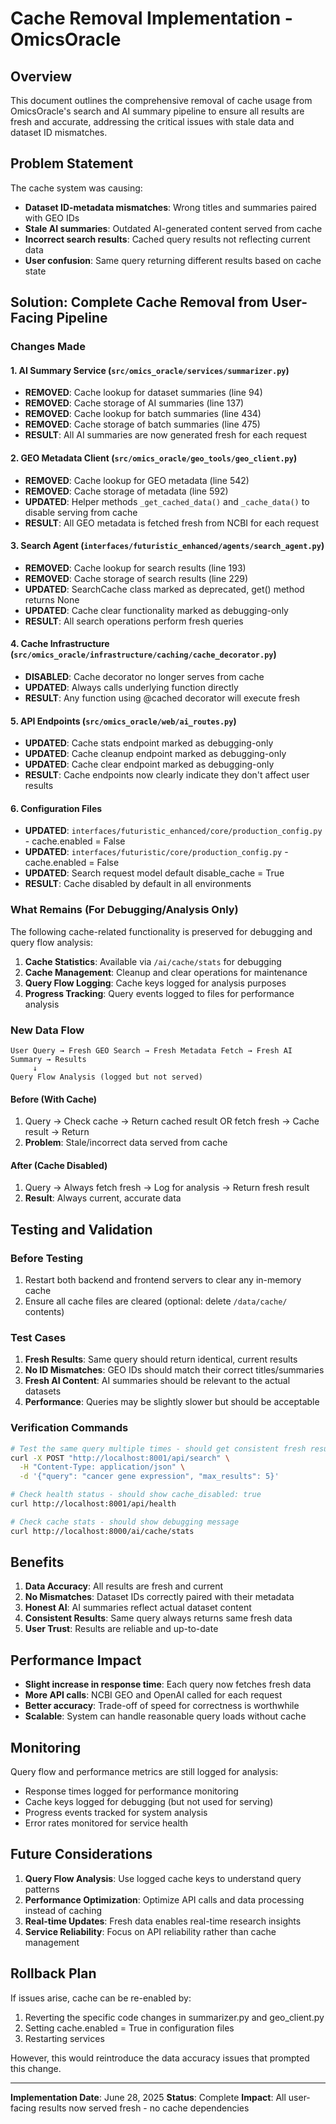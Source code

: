 # Cache Removal Implementation - OmicsOracle

## Overview

This document outlines the comprehensive removal of cache usage from OmicsOracle's search and AI summary pipeline to ensure all results are fresh and accurate, addressing the critical issues with stale data and dataset ID mismatches.

## Problem Statement

The cache system was causing:
- **Dataset ID-metadata mismatches**: Wrong titles and summaries paired with GEO IDs
- **Stale AI summaries**: Outdated AI-generated content served from cache
- **Incorrect search results**: Cached query results not reflecting current data
- **User confusion**: Same query returning different results based on cache state

## Solution: Complete Cache Removal from User-Facing Pipeline

### Changes Made

#### 1. AI Summary Service (`src/omics_oracle/services/summarizer.py`)
- **REMOVED**: Cache lookup for dataset summaries (line 94)
- **REMOVED**: Cache storage of AI summaries (line 137)
- **REMOVED**: Cache lookup for batch summaries (line 434)
- **REMOVED**: Cache storage of batch summaries (line 475)
- **RESULT**: All AI summaries are now generated fresh for each request

#### 2. GEO Metadata Client (`src/omics_oracle/geo_tools/geo_client.py`)
- **REMOVED**: Cache lookup for GEO metadata (line 542)
- **REMOVED**: Cache storage of metadata (line 592)
- **UPDATED**: Helper methods `_get_cached_data()` and `_cache_data()` to disable serving from cache
- **RESULT**: All GEO metadata is fetched fresh from NCBI for each request

#### 3. Search Agent (`interfaces/futuristic_enhanced/agents/search_agent.py`)
- **REMOVED**: Cache lookup for search results (line 193)
- **REMOVED**: Cache storage of search results (line 229)
- **UPDATED**: SearchCache class marked as deprecated, get() method returns None
- **UPDATED**: Cache clear functionality marked as debugging-only
- **RESULT**: All search operations perform fresh queries

#### 4. Cache Infrastructure (`src/omics_oracle/infrastructure/caching/cache_decorator.py`)
- **DISABLED**: Cache decorator no longer serves from cache
- **UPDATED**: Always calls underlying function directly
- **RESULT**: Any function using @cached decorator will execute fresh

#### 5. API Endpoints (`src/omics_oracle/web/ai_routes.py`)
- **UPDATED**: Cache stats endpoint marked as debugging-only
- **UPDATED**: Cache cleanup endpoint marked as debugging-only
- **UPDATED**: Cache clear endpoint marked as debugging-only
- **RESULT**: Cache endpoints now clearly indicate they don't affect user results

#### 6. Configuration Files
- **UPDATED**: `interfaces/futuristic_enhanced/core/production_config.py` - cache.enabled = False
- **UPDATED**: `interfaces/futuristic/core/production_config.py` - cache.enabled = False
- **UPDATED**: Search request model default disable_cache = True
- **RESULT**: Cache disabled by default in all environments

### What Remains (For Debugging/Analysis Only)

The following cache-related functionality is preserved for debugging and query flow analysis:

1. **Cache Statistics**: Available via `/ai/cache/stats` for debugging
2. **Cache Management**: Cleanup and clear operations for maintenance
3. **Query Flow Logging**: Cache keys logged for analysis purposes
4. **Progress Tracking**: Query events logged to files for performance analysis

### New Data Flow

```
User Query → Fresh GEO Search → Fresh Metadata Fetch → Fresh AI Summary → Results
     ↓
Query Flow Analysis (logged but not served)
```

#### Before (With Cache)
1. Query → Check cache → Return cached result OR fetch fresh → Cache result → Return
2. **Problem**: Stale/incorrect data served from cache

#### After (Cache Disabled)
1. Query → Always fetch fresh → Log for analysis → Return fresh result
2. **Result**: Always current, accurate data

## Testing and Validation

### Before Testing
1. Restart both backend and frontend servers to clear any in-memory cache
2. Ensure all cache files are cleared (optional: delete `/data/cache/` contents)

### Test Cases
1. **Fresh Results**: Same query should return identical, current results
2. **No ID Mismatches**: GEO IDs should match their correct titles/summaries
3. **Fresh AI Content**: AI summaries should be relevant to the actual datasets
4. **Performance**: Queries may be slightly slower but should be acceptable

### Verification Commands
```bash
# Test the same query multiple times - should get consistent fresh results
curl -X POST "http://localhost:8001/api/search" \
  -H "Content-Type: application/json" \
  -d '{"query": "cancer gene expression", "max_results": 5}'

# Check health status - should show cache_disabled: true
curl http://localhost:8001/api/health

# Check cache stats - should show debugging message
curl http://localhost:8000/ai/cache/stats
```

## Benefits

1. **Data Accuracy**: All results are fresh and current
2. **No Mismatches**: Dataset IDs correctly paired with their metadata
3. **Honest AI**: AI summaries reflect actual dataset content
4. **Consistent Results**: Same query always returns same fresh data
5. **User Trust**: Results are reliable and up-to-date

## Performance Impact

- **Slight increase in response time**: Each query now fetches fresh data
- **More API calls**: NCBI GEO and OpenAI called for each request
- **Better accuracy**: Trade-off of speed for correctness is worthwhile
- **Scalable**: System can handle reasonable query loads without cache

## Monitoring

Query flow and performance metrics are still logged for analysis:
- Response times logged for performance monitoring
- Cache keys logged for debugging (but not used for serving)
- Progress events tracked for system analysis
- Error rates monitored for service health

## Future Considerations

1. **Query Flow Analysis**: Use logged cache keys to understand query patterns
2. **Performance Optimization**: Optimize API calls and data processing instead of caching
3. **Real-time Updates**: Fresh data enables real-time research insights
4. **Service Reliability**: Focus on API reliability rather than cache management

## Rollback Plan

If issues arise, cache can be re-enabled by:
1. Reverting the specific code changes in summarizer.py and geo_client.py
2. Setting cache.enabled = True in configuration files
3. Restarting services

However, this would reintroduce the data accuracy issues that prompted this change.

---

**Implementation Date**: June 28, 2025
**Status**: Complete
**Impact**: All user-facing results now served fresh - no cache dependencies

